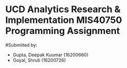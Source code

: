 # UCD Analytics Research & Implementation MIS40750 Programming Assignment

#Submiited by:
- Gupta, Deepak Kuumar (16200660)
- Goyal, Shruti (16200726)


